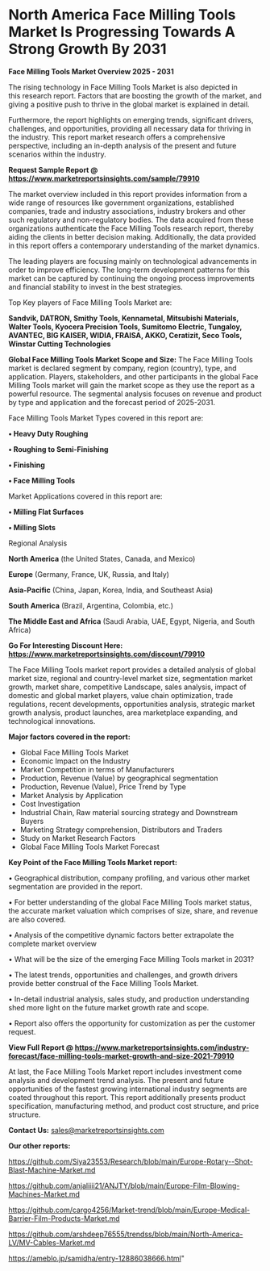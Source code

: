# North America Face Milling Tools Market Is Progressing Towards A Strong Growth By 2031

<Strong> Face Milling Tools Market Overview 2025 - 2031</strong>

The rising technology in Face Milling Tools Market is also depicted in this research report. Factors that are boosting the growth of the market, and giving a positive push to thrive in the global market is explained in detail.

Furthermore, the report highlights on emerging trends, significant drivers, challenges, and opportunities, providing all necessary data for thriving in the industry. This report market research offers a comprehensive perspective, including an in-depth analysis of the present and future scenarios within the industry.

<strong>Request Sample Report @ <a href=https://www.marketreportsinsights.com/sample/79910>https://www.marketreportsinsights.com/sample/79910</a></strong>

The market overview included in this report provides information from a wide range of resources like government organizations, established companies, trade and industry associations, industry brokers and other such regulatory and non-regulatory bodies. The data acquired from these organizations authenticate the Face Milling Tools research report, thereby aiding the clients in better decision making. Additionally, the data provided in this report offers a contemporary understanding of the market dynamics.

The leading players are focusing mainly on technological advancements in order to improve efficiency. The long-term development patterns for this market can be captured by continuing the ongoing process improvements and financial stability to invest in the best strategies.

Top Key players of Face Milling Tools Market are:

<strong>Sandvik, DATRON, Smithy Tools, Kennametal, Mitsubishi Materials, Walter Tools, Kyocera Precision Tools, Sumitomo Electric, Tungaloy, AVANTEC, BIG KAISER, WIDIA, FRAISA, AKKO, Ceratizit, Seco Tools, Winstar Cutting Technologies</strong>

<strong><b>Global Face Milling Tools Market Scope and Size:</b></strong>
The Face Milling Tools market is declared segment by company, region (country), type, and application. Players, stakeholders, and other participants in the global Face Milling Tools market will gain the market scope as they use the report as a powerful resource. The segmental analysis focuses on revenue and product by type and application and the forecast period of 2025-2031.

Face Milling Tools Market Types covered in this report are:

<strong>• Heavy Duty Roughing

• Roughing to Semi-Finishing

• Finishing

• Face Milling Tools</strong>

Market Applications covered in this report are:

<strong>• Milling Flat Surfaces

• Milling Slots</strong> 

Regional Analysis

<strong>North America</strong> (the United States, Canada, and Mexico)

<strong>Europe</strong> (Germany, France, UK, Russia, and Italy)

<strong>Asia-Pacific</strong> (China, Japan, Korea, India, and Southeast Asia)

<strong>South America</strong> (Brazil, Argentina, Colombia, etc.)

<strong>The Middle East and Africa</strong> (Saudi Arabia, UAE, Egypt, Nigeria, and South Africa)

<strong>Go For Interesting Discount Here: <a href=https://www.marketreportsinsights.com/discount/79910>https://www.marketreportsinsights.com/discount/79910</a></strong>

The Face Milling Tools market report provides a detailed analysis of global market size, regional and country-level market size, segmentation market growth, market share, competitive Landscape, sales analysis, impact of domestic and global market players, value chain optimization, trade regulations, recent developments, opportunities analysis, strategic market growth analysis, product launches, area marketplace expanding, and technological innovations.

<strong><b>Major factors covered in the report:</b></strong>
<ul>
  <li>Global Face Milling Tools Market </li>
  <li>Economic Impact on the Industry</li>
  <li>Market Competition in terms of Manufacturers</li>
  <li>Production, Revenue (Value) by geographical segmentation</li>
  <li>Production, Revenue (Value), Price Trend by Type</li>
  <li>Market Analysis by Application</li>
  <li>Cost Investigation</li>
  <li>Industrial Chain, Raw material sourcing strategy and Downstream Buyers</li>
  <li>Marketing Strategy comprehension, Distributors and Traders</li>
  <li>Study on Market Research Factors</li>
  <li>Global Face Milling Tools Market Forecast</li>
</ul>

<strong><b>Key Point of the Face Milling Tools Market report:</b></strong>

• Geographical distribution, company profiling, and various other market segmentation are provided in the report.

• For better understanding of the global Face Milling Tools market status, the accurate market valuation which comprises of size, share, and revenue are also covered.

• Analysis of the competitive dynamic factors better extrapolate the complete market overview

• What will be the size of the emerging Face Milling Tools market in 2031?

• The latest trends, opportunities and challenges, and growth drivers provide better construal of the Face Milling Tools Market.

• In-detail industrial analysis, sales study, and production understanding shed more light on the future market growth rate and scope.

• Report also offers the opportunity for customization as per the customer request.

<strong><b>View Full Report @ <a href=https://www.marketreportsinsights.com/industry-forecast/face-milling-tools-market-growth-and-size-2021-79910>https://www.marketreportsinsights.com/industry-forecast/face-milling-tools-market-growth-and-size-2021-79910</a></b></strong>


At last, the Face Milling Tools Market report includes investment come analysis and development trend analysis. The present and future opportunities of the fastest growing international industry segments are coated throughout this report. This report additionally presents product specification, manufacturing method, and product cost structure, and price structure.

<strong>Contact Us:</strong>
sales@marketreportsinsights.com

<strong>Our other reports:</strong>

<a href=https://github.com/Siya23553/Research/blob/main/Europe-Rotary--Shot-Blast-Machine-Market.md>https://github.com/Siya23553/Research/blob/main/Europe-Rotary--Shot-Blast-Machine-Market.md</a>

<a href=https://github.com/anjaliiii21/ANJTY/blob/main/Europe-Film-Blowing-Machines-Market.md>https://github.com/anjaliiii21/ANJTY/blob/main/Europe-Film-Blowing-Machines-Market.md</a>

<a href=https://github.com/cargo4256/Market-trend/blob/main/Europe-Medical-Barrier-Film-Products-Market.md>https://github.com/cargo4256/Market-trend/blob/main/Europe-Medical-Barrier-Film-Products-Market.md</a>

<a href=https://github.com/arshdeep76555/trendss/blob/main/North-America-LV/MV-Cables-Market.md>https://github.com/arshdeep76555/trendss/blob/main/North-America-LV/MV-Cables-Market.md</a>

<a href=https://ameblo.jp/samidha/entry-12886038666.html>https://ameblo.jp/samidha/entry-12886038666.html</a>"
